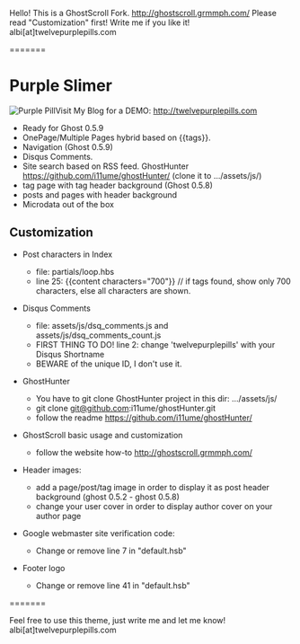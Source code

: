 Hello! This is a GhostScroll Fork. http://ghostscroll.grmmph.com/
Please read "Customization" first! Write me if you like it! albi[at]twelvepurplepills.com

=======

# Purple Slimer
<img src="http://twelvepurplepills.com/content/images/pill.png" alt="Purple Pill" />Visit My Blog for a DEMO: http://twelvepurplepills.com

* Ready for Ghost 0.5.9
* OnePage/Multiple Pages hybrid based on {{tags}}.
* Navigation (Ghost 0.5.9)
* Disqus Comments.
* Site search based on RSS feed. GhostHunter https://github.com/i11ume/ghostHunter/ (clone it to .../assets/js/)
* tag page with tag header background (Ghost 0.5.8)
* posts and pages with header background
* Microdata out of the box

## Customization

* Post characters in Index
  
    * file: partials/loop.hbs
    * line 25: {{content characters="700"}} // if tags found, show only 700 characters, else all characters are shown.
  
* Disqus Comments
  
    * file: assets/js/dsq_comments.js and assets/js/dsq_comments_count.js
    * FIRST THING TO DO! line 2: change 'twelvepurplepills' with your Disqus Shortname
    * BEWARE of the unique ID, I don't use it.
  
* GhostHunter

    * You have to git clone GhostHunter project in this dir: .../assets/js/
    * git clone git@github.com:i11ume/ghostHunter.git
    * follow the readme https://github.com/i11ume/ghostHunter/
  
* GhostScroll basic usage and customization

    * follow the website how-to http://ghostscroll.grmmph.com/

* Header images:

    * add a page/post/tag image in order to display it as post header background (ghost 0.5.2 - ghost 0.5.8)
    * change your user cover in order to display author cover on your author page
    
* Google webmaster site verification code:

    * Change or remove line 7 in "default.hsb"
    
* Footer logo

     * Change or remove line 41 in "default.hsb"

=======

Feel free to use this theme, just write me and let me know! albi[at]twelvepurplepills.com
